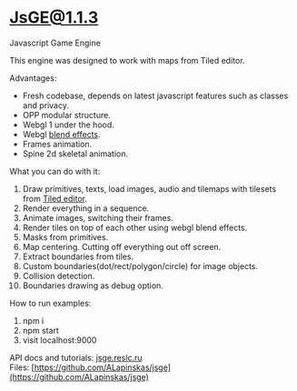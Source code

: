 # JsGE@1.1.3

Javascript Game Engine

This engine was designed to work with maps from Tiled editor.

Advantages:
* Fresh codebase, depends on latest javascript features such as classes and privacy. 
* OPP modular structure.
* Webgl 1 under the hood.
* Webgl [blend effects](https://developer.mozilla.org/en-US/docs/Web/API/WebGLRenderingContext/blendFunc).
* Frames animation.
* Spine 2d skeletal animation.

What you can do with it:
1. Draw primitives, texts, load images, audio and tilemaps with tilesets from [Tiled editor](https://www.mapeditor.org).
2. Render everything in a sequence.
4. Animate images, switching their frames.
5. Render tiles on top of each other using webgl blend effects.
6. Masks from primitives.
7. Map centering. Cutting off everything out off screen.
8. Extract boundaries from tiles.
9. Custom boundaries(dot/rect/polygon/circle) for image objects.
10. Collision detection.
11. Boundaries drawing as debug option.

How to run examples:
1. npm i
2. npm start
3. visit localhost:9000

API docs and tutorials: [jsge.reslc.ru](https://jsge.reslc.ru) \
Files: [https://github.com/ALapinskas/jsge](https://github.com/ALapinskas/jsge)
